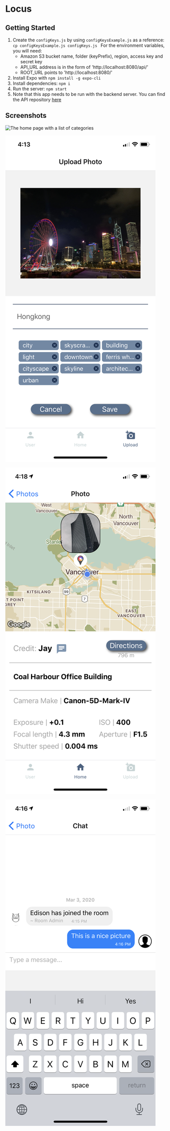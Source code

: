 # Locus

## Getting Started

1. Create the `configKeys.js` by using `configKeysExample.js` as a reference: `cp configKeysExample.js configKeys.js `
   For the environment variables, you will need:
   - Amazon S3 bucket name, folder (keyPrefix), region, access key and secret key
   - API_URL address is in the form of 'http://localhost:8080/api/'
   - ROOT_URL points to 'http://localhost:8080/'
2. Install Expo with `npm install -g expo-cli`
3. Install dependencies: `npm i`
4. Run the server: `npm start`
5. Note that this app needs to be run with the backend server. You can find the API repository [here](https://github.com/AliceMathews/locus-api)

## Screenshots
![The home page with a list of categories](https://github.com/AliceMathews/locus/blob/readme/assets/screenshots/home.PNG)

![Photo upload page with tags produced by image recognition API](https://github.com/AliceMathews/locus/blob/readme/assets/screenshots/image_upload.PNG)

![Photo detail page with Google Maps and camera settings](https://github.com/AliceMathews/locus/blob/readme/assets/screenshots/photo_detail.PNG)

![Chat room for each photo](https://github.com/AliceMathews/locus/blob/readme/assets/screenshots/chat.PNG)
